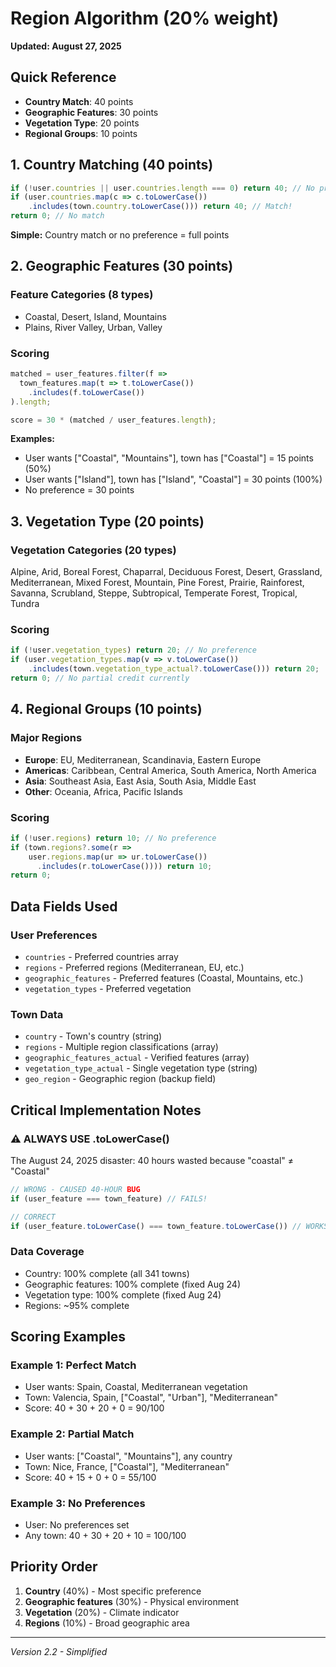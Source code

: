 # Region Algorithm (20% weight)
**Updated: August 27, 2025**

## Quick Reference
- **Country Match**: 40 points
- **Geographic Features**: 30 points
- **Vegetation Type**: 20 points
- **Regional Groups**: 10 points

## 1. Country Matching (40 points)
```javascript
if (!user.countries || user.countries.length === 0) return 40; // No preference
if (user.countries.map(c => c.toLowerCase())
    .includes(town.country.toLowerCase())) return 40; // Match!
return 0; // No match
```

**Simple:** Country match or no preference = full points

## 2. Geographic Features (30 points)

### Feature Categories (8 types)
- Coastal, Desert, Island, Mountains
- Plains, River Valley, Urban, Valley

### Scoring
```javascript
matched = user_features.filter(f => 
  town_features.map(t => t.toLowerCase())
    .includes(f.toLowerCase())
).length;

score = 30 * (matched / user_features.length);
```

**Examples:**
- User wants ["Coastal", "Mountains"], town has ["Coastal"] = 15 points (50%)
- User wants ["Island"], town has ["Island", "Coastal"] = 30 points (100%)
- No preference = 30 points

## 3. Vegetation Type (20 points)

### Vegetation Categories (20 types)
Alpine, Arid, Boreal Forest, Chaparral, Deciduous Forest, Desert, Grassland, Mediterranean, Mixed Forest, Mountain, Pine Forest, Prairie, Rainforest, Savanna, Scrubland, Steppe, Subtropical, Temperate Forest, Tropical, Tundra

### Scoring
```javascript
if (!user.vegetation_types) return 20; // No preference
if (user.vegetation_types.map(v => v.toLowerCase())
    .includes(town.vegetation_type_actual?.toLowerCase())) return 20;
return 0; // No partial credit currently
```

## 4. Regional Groups (10 points)

### Major Regions
- **Europe**: EU, Mediterranean, Scandinavia, Eastern Europe
- **Americas**: Caribbean, Central America, South America, North America
- **Asia**: Southeast Asia, East Asia, South Asia, Middle East
- **Other**: Oceania, Africa, Pacific Islands

### Scoring
```javascript
if (!user.regions) return 10; // No preference
if (town.regions?.some(r => 
    user.regions.map(ur => ur.toLowerCase())
      .includes(r.toLowerCase()))) return 10;
return 0;
```

## Data Fields Used

### User Preferences
- `countries` - Preferred countries array
- `regions` - Preferred regions (Mediterranean, EU, etc.)
- `geographic_features` - Preferred features (Coastal, Mountains, etc.)
- `vegetation_types` - Preferred vegetation

### Town Data
- `country` - Town's country (string)
- `regions` - Multiple region classifications (array)
- `geographic_features_actual` - Verified features (array)
- `vegetation_type_actual` - Single vegetation type (string)
- `geo_region` - Geographic region (backup field)

## Critical Implementation Notes

### ⚠️ ALWAYS USE .toLowerCase()
The August 24, 2025 disaster: 40 hours wasted because "coastal" ≠ "Coastal"
```javascript
// WRONG - CAUSED 40-HOUR BUG
if (user_feature === town_feature) // FAILS!

// CORRECT
if (user_feature.toLowerCase() === town_feature.toLowerCase()) // WORKS!
```

### Data Coverage
- Country: 100% complete (all 341 towns)
- Geographic features: 100% complete (fixed Aug 24)
- Vegetation type: 100% complete (fixed Aug 24)
- Regions: ~95% complete

## Scoring Examples

### Example 1: Perfect Match
- User wants: Spain, Coastal, Mediterranean vegetation
- Town: Valencia, Spain, ["Coastal", "Urban"], "Mediterranean"
- Score: 40 + 30 + 20 + 0 = 90/100

### Example 2: Partial Match
- User wants: ["Coastal", "Mountains"], any country
- Town: Nice, France, ["Coastal"], "Mediterranean"
- Score: 40 + 15 + 0 + 0 = 55/100

### Example 3: No Preferences
- User: No preferences set
- Any town: 40 + 30 + 20 + 10 = 100/100

## Priority Order
1. **Country** (40%) - Most specific preference
2. **Geographic features** (30%) - Physical environment
3. **Vegetation** (20%) - Climate indicator
4. **Regions** (10%) - Broad geographic area

---
*Version 2.2 - Simplified*